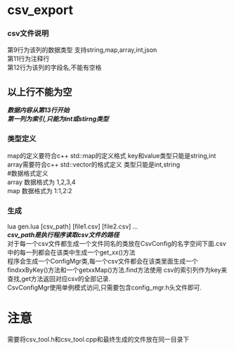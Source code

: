 # csv_export
### csv文件说明</br>
第9行为该列的数据类型 支持string,map,array,int,json</br>
第11行为注释行</br>
第12行为该列的字段名,不能有空格</br>
## 以上行不能为空
***数据内容从第13行开始</br>***
***第一列为索引,只能为int或stirng类型</br>***

### 类型定义</br>
map的定义要符合c++ std::map的定义格式 key和value类型只能是string,int</br>
array需要符合c++ std::vector的格式定义 类型只能是int,string</br>
#数据格式定义</br>
array 数据格式为 1,2,3,4 </br>
map 数据格式为 1:1,2:2 </br>

### 生成</br>
lua gen.lua [csv_path] [file1.csv] [file2.csv] ... </br>
***csv_path是执行程序读取csv文件的路径</br>***
对于每一个csv文件都生成一个文件同名的类放在CsvConfig的名字空间下面.csv中的每一列都会在该类中生成一个get_xx()方法</br>
程序会生成一个ConfigMgr类,每一个csv文件都会在该类里面生成一个findxxByKey()方法和一个getxxMap()方法.find方法使用
csv的索引列作为key来查找,get方法返回对应csv的全部记录.</br>
CsvConfigMgr使用单例模式访问,只需要包含config_mgr.h头文件即可.


# 注意</br>
需要将csv_tool.h和csv_tool.cpp和最终生成的文件放在同一目录下</br>

